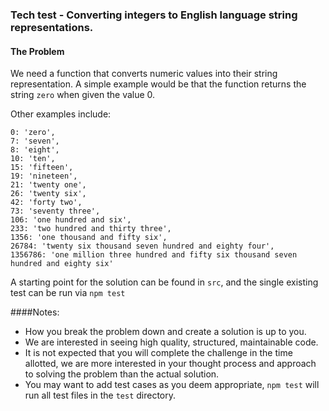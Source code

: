 ### Tech test - Converting integers to English language string representations.

#### The Problem
We need a function that converts numeric values into their string representation. A simple example would be that the function returns the string `zero` when given the value 0.

Other examples include:

```
0: 'zero',
7: 'seven',
8: 'eight',
10: 'ten',
15: 'fifteen',
19: 'nineteen',
21: 'twenty one',
26: 'twenty six',
42: 'forty two',
73: 'seventy three',
106: 'one hundred and six',
233: 'two hundred and thirty three',
1356: 'one thousand and fifty six',
26784: 'twenty six thousand seven hundred and eighty four',
1356786: 'one million three hundred and fifty six thousand seven hundred and eighty six'
```

A starting point for the solution can be found in `src`, and the single existing test can be run via `npm test`


####Notes:
* How you break the problem down and create a solution is up to you.
* We are interested in seeing high quality, structured, maintainable code.
* It is not expected that you will complete the challenge in the time allotted, we are more interested in your thought process and approach to solving the problem than the actual solution.
* You may want to add test cases as you deem appropriate, `npm test` will run all test files in the `test` directory.
